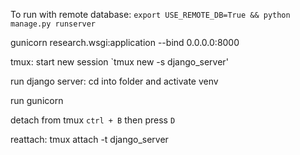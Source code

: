 To run with remote database: `export USE_REMOTE_DB=True && python manage.py runserver`

gunicorn research.wsgi:application --bind 0.0.0.0:8000

tmux:
start new session `tmux new -s django_server'

run django server:
cd into folder and activate venv

run gunicorn

detach from tmux `ctrl + B` then press `D`

reattach:
tmux attach -t django_server
